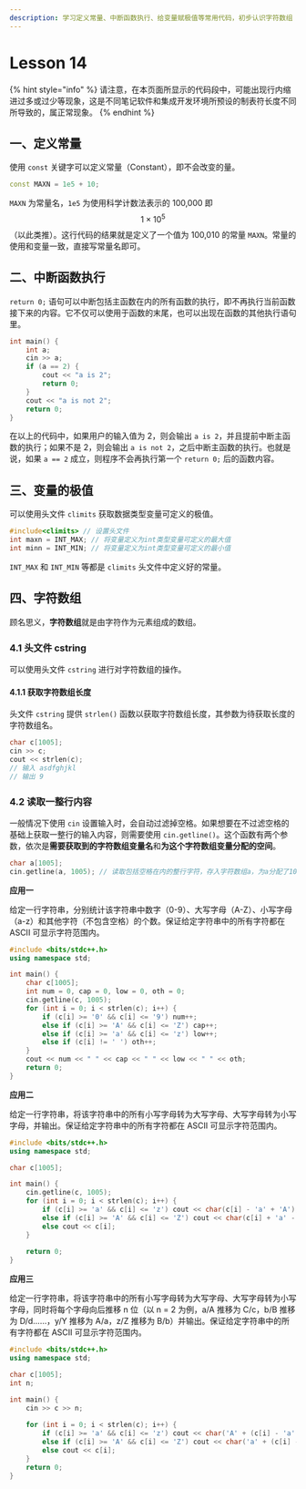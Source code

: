 ```yaml
---
description: 学习定义常量、中断函数执行、给变量赋极值等常用代码，初步认识字符数组
---
```


# Lesson 14

{% hint style="info" %}
请注意，在本页面所显示的代码段中，可能出现行内缩进过多或过少等现象，这是不同笔记软件和集成开发环境所预设的制表符长度不同所导致的，属正常现象。
{% endhint %}

## 一、定义常量

使用 `const` 关键字可以定义常量（Constant），即不会改变的量。

```cpp
const MAXN = 1e5 + 10;
```

`MAXN` 为常量名，`1e5` 为使用科学计数法表示的 100,000 即 $$1\times10^{5}$$（以此类推）。这行代码的结果就是定义了一个值为 100,010 的常量 `MAXN`。常量的使用和变量一致，直接写常量名即可。

## 二、中断函数执行

`return 0;` 语句可以中断包括主函数在内的所有函数的执行，即不再执行当前函数接下来的内容。它不仅可以使用于函数的末尾，也可以出现在函数的其他执行语句里。

```cpp
int main() {
    int a;
    cin >> a;
    if (a == 2) {
        cout << "a is 2";
        return 0;
    }
    cout << "a is not 2";
    return 0;
}
```

在以上的代码中，如果用户的输入值为 2，则会输出 `a is 2`，并且提前中断主函数的执行；如果不是 2，则会输出 `a is not 2`，之后中断主函数的执行。也就是说，如果 `a == 2` 成立，则程序不会再执行第一个 `return 0;` 后的函数内容。

## 三、变量的极值

可以使用头文件 `climits` 获取数据类型变量可定义的极值。

```cpp
#include<climits> // 设置头文件
int maxn = INT_MAX; // 将变量定义为int类型变量可定义的最大值
int minn = INT_MIN; // 将变量定义为int类型变量可定义的最小值
```

`INT_MAX` 和 `INT_MIN` 等都是 `climits` 头文件中定义好的常量。

## 四、字符数组

顾名思义，**字符数组**就是由字符作为元素组成的数组。

### 4.1 头文件 cstring

可以使用头文件 `cstring` 进行对字符数组的操作。

#### 4.1.1 获取字符数组长度

头文件 `cstring` 提供 `strlen()` 函数以获取字符数组长度，其参数为待获取长度的字符数组名。

```cpp
char c[1005];
cin >> c;
cout << strlen(c);
// 输入 asdfghjkl
// 输出 9
```

### 4.2 读取一整行内容

一般情况下使用 `cin` 设置输入时，会自动过滤掉空格。如果想要在不过滤空格的基础上获取一整行的输入内容，则需要使用 `cin.getline()`。这个函数有两个参数，依次是**需要获取到的字符数组变量名**和**为这个字符数组变量分配的空间**。

```cpp
char a[1005];
cin.getline(a, 1005); // 读取包括空格在内的整行字符，存入字符数组a，为a分配了1005的空间
```

**应用一**

给定一行字符串，分别统计该字符串中数字（0-9）、大写字母（A-Z）、小写字母（a-z）和其他字符（不包含空格）的个数。保证给定字符串中的所有字符都在 ASCII 可显示字符范围内。

```cpp
#include <bits/stdc++.h>
using namespace std;

int main() {
	char c[1005];
	int num = 0, cap = 0, low = 0, oth = 0;
	cin.getline(c, 1005);
	for (int i = 0; i < strlen(c); i++) {
		if (c[i] >= '0' && c[i] <= '9') num++;
		else if (c[i] >= 'A' && c[i] <= 'Z') cap++;
		else if (c[i] >= 'a' && c[i] <= 'z') low++;
		else if (c[i] != ' ') oth++;
	}
	cout << num << " " << cap << " " << low << " " << oth;
	return 0;
}
```

**应用二**

给定一行字符串，将该字符串中的所有小写字母转为大写字母、大写字母转为小写字母，并输出。保证给定字符串中的所有字符都在 ASCII 可显示字符范围内。

```cpp
#include <bits/stdc++.h>
using namespace std;

char c[1005];

int main() {
	cin.getline(c, 1005);
	for (int i = 0; i < strlen(c); i++) {
		if (c[i] >= 'a' && c[i] <= 'z') cout << char(c[i] - 'a' + 'A');
		else if (c[i] >= 'A' && c[i] <= 'Z') cout << char(c[i] + 'a' - 'A');
		else cout << c[i];
	}
	
	return 0;
}
```

**应用三**

给定一行字符串，将该字符串中的所有小写字母转为大写字母、大写字母转为小写字母，同时将每个字母向后推移 n 位（以 n = 2 为例，a/A 推移为 C/c，b/B 推移为 D/d……，y/Y 推移为 A/a，z/Z 推移为 B/b）并输出。保证给定字符串中的所有字符都在 ASCII 可显示字符范围内。

```cpp
#include <bits/stdc++.h>
using namespace std;

char c[1005];
int n;

int main() {
	cin >> c >> n;
	
	for (int i = 0; i < strlen(c); i++) {
		if (c[i] >= 'a' && c[i] <= 'z') cout << char('A' + (c[i] - 'a' + n)%26);
		else if (c[i] >= 'A' && c[i] <= 'Z') cout << char('a' + (c[i] - 'A' + n)%26);
		else cout << c[i];
	}
	return 0;
}
```
